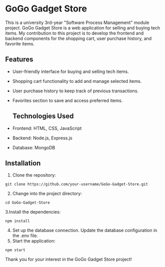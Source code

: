 # GoGo Gadget Store
This is a university 3rd-year "Software Process Management" module project. GoGo Gadget Store is a web application for selling and buying tech items. My contribution to this project is to develop the frontend and backend components for the shopping cart, user purchase history, and favorite items.

## Features

- User-friendly interface for buying and selling tech items.
- Shopping cart functionality to add and manage selected items.
- User purchase history to keep track of previous transactions.
- Favorites section to save and access preferred items.

  ## Technologies Used

- Frontend: HTML, CSS, JavaScript
- Backend: Node.js, Express.js
- Database: MongoDB

## Installation

1. Clone the repository:
```
git clone https://github.com/your-username/GoGo-Gadget-Store.git
```

2. Change into the project directory:
```
cd GoGo-Gadget-Store
```

3.Install the dependencies:
```
npm install
```

4. Set up the database connection. Update the database configuration in the .env file.
5. Start the application:
```
npm start
```

Thank you for your interest in the GoGo Gadget Store project!
